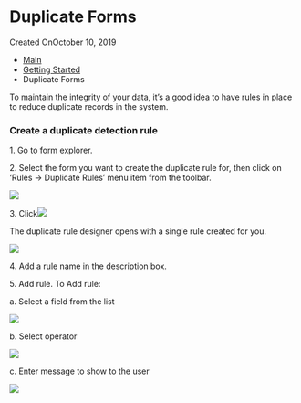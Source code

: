 # Duplicate Forms

Created OnOctober 10, 2019

* [Main](https://captisa.com/docs)
* [Getting Started](https://captisa.com/docs/category/getting-started)
* Duplicate Forms

To maintain the integrity of your data, it’s a good idea to have rules in place to reduce duplicate records in the system.

### Create a duplicate detection rule

1\. Go to form explorer.

2\. Select the form you want to create the duplicate rule for, then click on ‘Rules -> Duplicate Rules’ menu item from the toolbar.

![](https://captisa.com/wp-content/uploads/2018/11/FormRules1-1.png)

3\. Click![](https://captisa.com/wp-content/uploads/2018/11/NewRule.png)

The duplicate rule designer opens with a single rule created for you.

![](https://captisa.com/wp-content/uploads/2018/11/duplicateRuleNew.png)

4\. Add a rule name in the description box.

5\. Add rule. To Add rule:

a. Select a field from the list

![](https://captisa.com/wp-content/uploads/2018/11/duplicateRuleFields.png)

b. Select operator

![](https://captisa.com/wp-content/uploads/2018/11/duplicateRuleOperator.png)

c. Enter message to show to the user

![](https://captisa.com/wp-content/uploads/2018/11/duplicate-rule-1.png)
